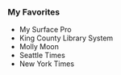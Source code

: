 ### My Favorites
- My Surface Pro
- King County Library System
- Molly Moon
- Seattle Times
- New York Times
